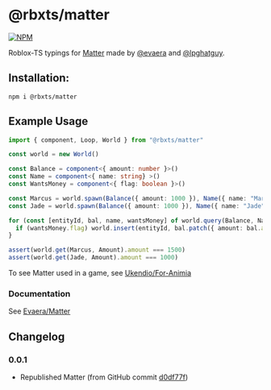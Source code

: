 # @rbxts/matter
[![NPM](https://nodei.co/npm/@rbxts/matter.png)](https://npmjs.org/package/@rbxts/matter)

Roblox-TS typings for [Matter](https://github.com/evaera/matter) made by [@evaera](https://github.com/evaera) and [@lpghatguy](https://github.com/lpghatguy).

## Installation:

`npm i @rbxts/matter`

## Example Usage

```ts
import { component, Loop, World } from "@rbxts/matter"

const world = new World()

const Balance = component<{ amount: number }>()
const Name = component<{ name: string} >()
const WantsMoney = component<{ flag: boolean }>()

const Marcus = world.spawn(Balance({ amount: 1000 }), Name({ name: "Marcus" }), WantsMoney({ flag: true }))
const Jade = world.spawn(Balance({ amount: 1000 }), Name({ name: "Jade" }), WantsMoney({ flag: false }))

for (const [entityId, bal, name, wantsMoney] of world.query(Balance, Name, WantsMoney)) {
  if (wantsMoney.flag) world.insert(entityId, bal.patch({ amount: bal.amount + 500 }))
}

assert(world.get(Marcus, Amount).amount === 1500)
assert(world.get(Jade, Amount).amount === 1000)
```

To see Matter used in a game, see [Ukendio/For-Animia](https://github.com/ukendio/for-animia)

### Documentation

See [Evaera/Matter](https://eryn.io/matter/) 

## Changelog

### 0.0.1

- Republished Matter (from GitHub commit [d0df77f](https://github.com/evaera/matter/commit/2205dc084c7ad090c671fa3853b69193652ff4c7))


